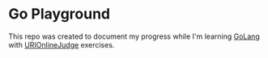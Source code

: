 # Go Playground

This repo was created to document my progress while I'm learning [GoLang](https://golang.org/) with [URIOnlineJudge](https://www.urionlinejudge.com.br/judge/pt) exercises.
